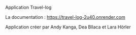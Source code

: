 Application Travel-log 

La documentation : https://travel-log-2u40.onrender.com

Application créer par Andy Kanga, Dea Bllaca et Lara Hörler

